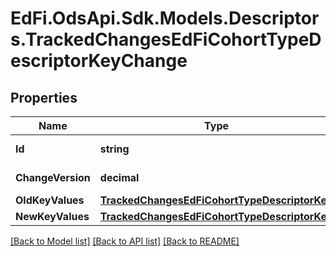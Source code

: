 # EdFi.OdsApi.Sdk.Models.Descriptors.TrackedChangesEdFiCohortTypeDescriptorKeyChange

## Properties

Name | Type | Description | Notes
------------ | ------------- | ------------- | -------------
**Id** | **string** | Resource identifier | [optional] 
**ChangeVersion** | **decimal** | Change version | [optional] 
**OldKeyValues** | [**TrackedChangesEdFiCohortTypeDescriptorKey**](TrackedChangesEdFiCohortTypeDescriptorKey.md) |  | [optional] 
**NewKeyValues** | [**TrackedChangesEdFiCohortTypeDescriptorKey**](TrackedChangesEdFiCohortTypeDescriptorKey.md) |  | [optional] 

[[Back to Model list]](../README.md#documentation-for-models) [[Back to API list]](../README.md#documentation-for-api-endpoints) [[Back to README]](../README.md)

